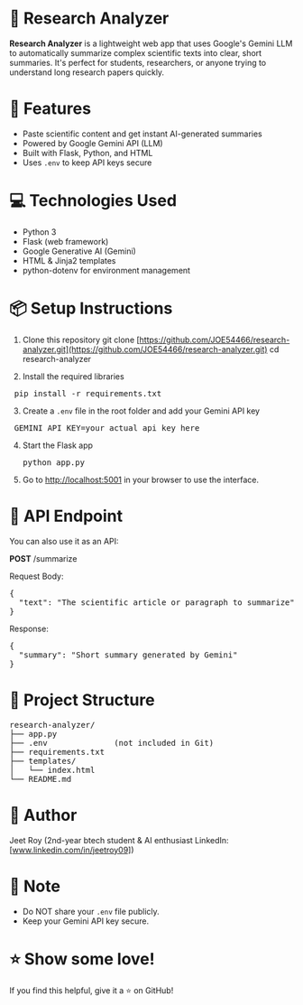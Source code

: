 # 🧠 Research Analyzer

**Research Analyzer** is a lightweight web app that uses Google's Gemini LLM to automatically summarize complex scientific texts into clear, short summaries. It's perfect for students, researchers, or anyone trying to understand long research papers quickly.



# 🚀 Features

* Paste scientific content and get instant AI-generated summaries
* Powered by Google Gemini API (LLM)
* Built with Flask, Python, and HTML
* Uses `.env` to keep API keys secure



# 💻 Technologies Used

* Python 3
* Flask (web framework)
* Google Generative AI (Gemini)
* HTML & Jinja2 templates
* python-dotenv for environment management



# 📦 Setup Instructions

1. Clone this repository
   git clone [https://github.com/JOE54466/research-analyzer.git](https://github.com/JOE54466/research-analyzer.git)
   cd research-analyzer

2. Install the required libraries
  <pre> pip install -r requirements.txt</pre>

3. Create a `.env` file in the root folder and add your Gemini API key
  <pre> GEMINI_API_KEY=your_actual_api_key_here</pre>

4. Start the Flask app
   <pre>python app.py</pre>

5. Go to [http://localhost:5001](http://localhost:5001) in your browser to use the interface.



# 🔌 API Endpoint

You can also use it as an API:

**POST** /summarize

Request Body:
<pre>{
  "text": "The scientific article or paragraph to summarize"
}</pre>

Response:
<pre>{
  "summary": "Short summary generated by Gemini"
}</pre>



# 📁 Project Structure
 
 <pre>research-analyzer/
├── app.py
├── .env              (not included in Git)
├── requirements.txt
├── templates/
│   └── index.html
└── README.md</pre>




# 👤 Author

Jeet Roy
(2nd-year btech student & AI enthusiast
LinkedIn: [www.linkedin.com/in/jeetroy09])



# 📢 Note

* Do NOT share your `.env` file publicly.
* Keep your Gemini API key secure.



# ⭐ Show some love!

If you find this helpful, give it a ⭐ on GitHub!
 